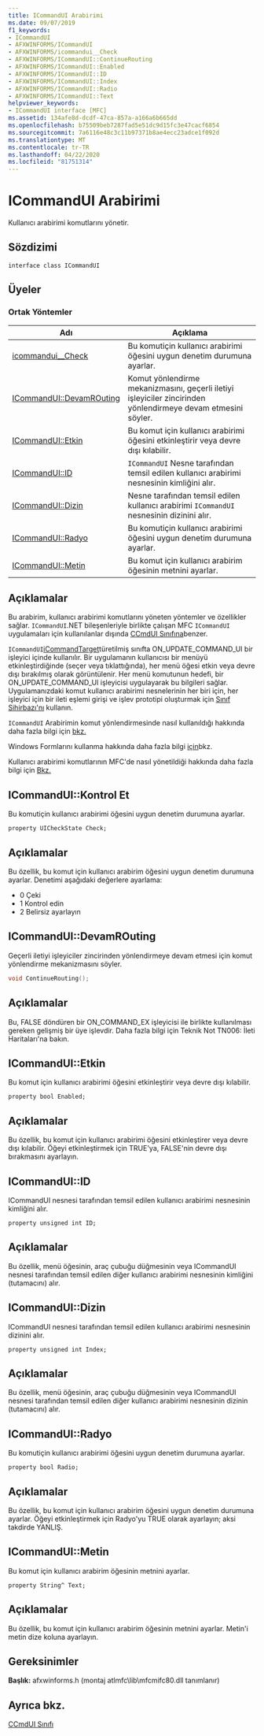 ```yaml
---
title: ICommandUI Arabirimi
ms.date: 09/07/2019
f1_keywords:
- ICommandUI
- AFXWINFORMS/ICommandUI
- AFXWINFORMS/icommandui__Check
- AFXWINFORMS/ICommandUI::ContinueRouting
- AFXWINFORMS/ICommandUI::Enabled
- AFXWINFORMS/ICommandUI::ID
- AFXWINFORMS/ICommandUI::Index
- AFXWINFORMS/ICommandUI::Radio
- AFXWINFORMS/ICommandUI::Text
helpviewer_keywords:
- ICommandUI interface [MFC]
ms.assetid: 134afe8d-dcdf-47ca-857a-a166a6b665dd
ms.openlocfilehash: b75509beb7287fad5e51dc9d15fc3e47cacf6854
ms.sourcegitcommit: 7a6116e48c3c11b97371b8ae4ecc23adce1f092d
ms.translationtype: MT
ms.contentlocale: tr-TR
ms.lasthandoff: 04/22/2020
ms.locfileid: "81751314"
---
```

# <a name="icommandui-interface"></a>ICommandUI Arabirimi

Kullanıcı arabirimi komutlarını yönetir.

## <a name="syntax"></a>Sözdizimi

```
interface class ICommandUI
```

## <a name="members"></a>Üyeler

### <a name="public-methods"></a>Ortak Yöntemler

|Adı|Açıklama|
|----------|-----------------|
|[icommandui__Check](#check)|Bu komutiçin kullanıcı arabirimi öğesini uygun denetim durumuna ayarlar.|
|[ICommandUI::DevamROuting](#continuerouting)|Komut yönlendirme mekanizmasını, geçerli iletiyi işleyiciler zincirinden yönlendirmeye devam etmesini söyler.|
|[ICommandUI::Etkin](#enabled)|Bu komut için kullanıcı arabirimi öğesini etkinleştirir veya devre dışı kılabilir.|
|[ICommandUI::ID](#id)|`ICommandUI` Nesne tarafından temsil edilen kullanıcı arabirimi nesnesinin kimliğini alır.|
|[ICommandUI::Dizin](#index)|Nesne tarafından temsil edilen kullanıcı arabirimi `ICommandUI` nesnesinin dizinini alır.|
|[ICommandUI::Radyo](#radio)|Bu komutiçin kullanıcı arabirimi öğesini uygun denetim durumuna ayarlar.|
|[ICommandUI::Metin](#text)|Bu komut için kullanıcı arabirim öğesinin metnini ayarlar.|

## <a name="remarks"></a>Açıklamalar

Bu arabirim, kullanıcı arabirimi komutlarını yöneten yöntemler ve özellikler sağlar. `ICommandUI`.NET bileşenleriyle birlikte çalışan MFC `ICommandUI` uygulamaları için kullanılanlar dışında [CCmdUI Sınıfına](../../mfc/reference/ccmdui-class.md)benzer.

`ICommandUI`[iCommandTarget](../../mfc/reference/icommandtarget-interface.md)türetilmiş sınıfta ON_UPDATE_COMMAND_UI bir işleyici içinde kullanılır. Bir uygulamanın kullanıcısı bir menüyü etkinleştirdiğinde (seçer veya tıklattığında), her menü öğesi etkin veya devre dışı bırakılmış olarak görüntülenir. Her menü komutunun hedefi, bir ON_UPDATE_COMMAND_UI işleyicisi uygulayarak bu bilgileri sağlar. Uygulamanızdaki komut kullanıcı arabirimi nesnelerinin her biri için, her işleyici için bir ileti eşlemi girişi ve işlev prototipi oluşturmak için [Sınıf Sihirbazı'nı](mfc-class-wizard.md) kullanın.

`ICommandUI` Arabirimin komut yönlendirmesinde nasıl kullanıldığı hakkında daha fazla bilgi için [bkz.](../../dotnet/how-to-add-command-routing-to-the-windows-forms-control.md)

Windows Formlarını kullanma hakkında daha fazla bilgi [için](../../dotnet/using-a-windows-form-user-control-in-mfc.md)bkz.

Kullanıcı arabirimi komutlarının MFC'de nasıl yönetildiği hakkında daha fazla bilgi için [Bkz.](../../mfc/reference/ccmdui-class.md)

## <a name="icommanduicheck"></a><a name="check"></a>ICommandUI::Kontrol Et

Bu komutiçin kullanıcı arabirimi öğesini uygun denetim durumuna ayarlar.

```
property UICheckState Check;
```

## <a name="remarks"></a>Açıklamalar

Bu özellik, bu komut için kullanıcı arabirim öğesini uygun denetim durumuna ayarlar. Denetimi aşağıdaki değerlere ayarlama:

- 0 Çeki
- 1 Kontrol edin
- 2 Belirsiz ayarlayın

## <a name="icommanduicontinuerouting"></a><a name="continuerouting"></a>ICommandUI::DevamROuting

Geçerli iletiyi işleyiciler zincirinden yönlendirmeye devam etmesi için komut yönlendirme mekanizmasını söyler.

```cpp
void ContinueRouting();
```

## <a name="remarks"></a>Açıklamalar

Bu, FALSE döndüren bir ON_COMMAND_EX işleyicisi ile birlikte kullanılması gereken gelişmiş bir üye işlevdir. Daha fazla bilgi için Teknik Not TN006: İleti Haritaları'na bakın.

## <a name="icommanduienabled"></a><a name="enabled"></a>ICommandUI::Etkin

Bu komut için kullanıcı arabirimi öğesini etkinleştirir veya devre dışı kılabilir.

```
property bool Enabled;
```

## <a name="remarks"></a>Açıklamalar

Bu özellik, bu komut için kullanıcı arabirimi öğesini etkinleştirer veya devre dışı kılabilir. Öğeyi etkinleştirmek için TRUE'ya, FALSE'nin devre dışı bırakmasını ayarlayın.

## <a name="icommanduiid"></a><a name="id"></a>ICommandUI::ID

ICommandUI nesnesi tarafından temsil edilen kullanıcı arabirimi nesnesinin kimliğini alır.

```
property unsigned int ID;
```

## <a name="remarks"></a>Açıklamalar

Bu özellik, menü öğesinin, araç çubuğu düğmesinin veya ICommandUI nesnesi tarafından temsil edilen diğer kullanıcı arabirimi nesnesinin kimliğini (tutamacını) alır.

## <a name="icommanduiindex"></a><a name="index"></a>ICommandUI::Dizin

ICommandUI nesnesi tarafından temsil edilen kullanıcı arabirimi nesnesinin dizinini alır.

```
property unsigned int Index;
```

## <a name="remarks"></a>Açıklamalar

Bu özellik, menü öğesinin, araç çubuğu düğmesinin veya ICommandUI nesnesi tarafından temsil edilen diğer kullanıcı arabirimi nesnesinin dizinin (tutamacını) alır.

## <a name="icommanduiradio"></a><a name="radio"></a>ICommandUI::Radyo

Bu komutiçin kullanıcı arabirimi öğesini uygun denetim durumuna ayarlar.

```
property bool Radio;
```

## <a name="remarks"></a>Açıklamalar

Bu özellik, bu komut için kullanıcı arabirim öğesini uygun denetim durumuna ayarlar. Öğeyi etkinleştirmek için Radyo'yu TRUE olarak ayarlayın; aksi takdirde YANLIŞ.

## <a name="icommanduitext"></a><a name="text"></a>ICommandUI::Metin

Bu komut için kullanıcı arabirim öğesinin metnini ayarlar.

```
property String^ Text;
```

## <a name="remarks"></a>Açıklamalar

Bu özellik, bu komut için kullanıcı arabirim öğesinin metnini ayarlar. Metin'i metin dize koluna ayarlayın.

## <a name="requirements"></a>Gereksinimler

**Başlık:** afxwinforms.h (montaj atlmfc\lib\mfcmifc80.dll tanımlanır)

## <a name="see-also"></a>Ayrıca bkz.

[CCmdUI Sınıfı](../../mfc/reference/ccmdui-class.md)
